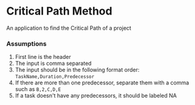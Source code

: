 # Critical Path Method
An application to find the Critical Path of a project

### Assumptions
1. First line is the header
2. The input is comma separated
3. The input should be in the following format order: ```TaskName,Duration,Predecessor```
4. If there are more than one predecessor, separate them with a comma such as ```B,2,C,D,E```
5. If a task doesn't have any predecessors, it should be labeled NA
